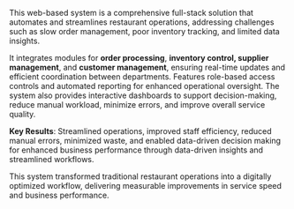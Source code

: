 This web-based system is a comprehensive full-stack solution that automates and streamlines restaurant operations, addressing challenges such as slow order management, poor inventory tracking, and limited data insights. 

It integrates modules for **order processing**, **inventory control, supplier management**, and **customer management**, ensuring real-time updates and efficient coordination between departments. Features role-based access controls and automated reporting for enhanced operational oversight. The system also provides interactive dashboards to support decision-making, reduce manual workload, minimize errors, and improve overall service quality.

**Key Results**: Streamlined operations, improved staff efficiency, reduced manual errors, minimized waste, and enabled data-driven decision making for enhanced business performance through data-driven insights and streamlined workflows.

This system transformed traditional restaurant operations into a digitally optimized workflow, delivering measurable improvements in service speed and business performance.
